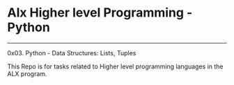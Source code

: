 # Alx Higher level Programming - Python
****

0x03. Python - Data Structures: Lists, Tuples

This Repo is for tasks related to Higher level programming languages in the ALX program.
